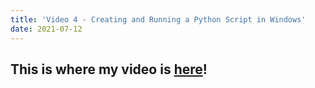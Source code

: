```yaml
---
title: 'Video 4 - Creating and Running a Python Script in Windows'
date: 2021-07-12
---
```


This is where my video is [here](https://www.youtube.com/watch?v=dK9ruCkQgaE)!
------
